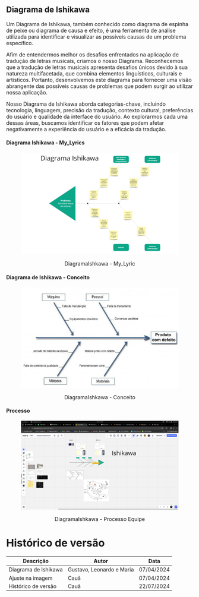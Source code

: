## Diagrama de Ishikawa
Um Diagrama de Ishikawa, também conhecido como diagrama de espinha de peixe ou diagrama de causa e efeito, é uma ferramenta de análise utilizada para identificar e visualizar as possíveis causas de um problema específico.

Afim de entendermos melhor os desafios enfrentados na aplicação de tradução de letras musicais, criamos o nosso Diagrama. Reconhecemos que a tradução de letras musicais apresenta desafios únicos devido à sua natureza multifacetada, que combina elementos linguísticos, culturais e artísticos. Portanto, desenvolvemos este diagrama para fornecer uma visão abrangente das possíveis causas de problemas que podem surgir ao utilizar nossa aplicação.

Nosso Diagrama de Ishikawa aborda categorias-chave, incluindo tecnologia, linguagem, precisão da tradução, contexto cultural, preferências do usuário e qualidade da interface do usuário. Ao explorarmos cada uma dessas áreas, buscamos identificar os fatores que podem afetar negativamente a experiência do usuário e a eficácia da tradução.

<!-- tabs:start -->

#### **Diagrama Ishikawa - My_Lyrics**

<figure align="center">

  ![brainstorm](../assets/DiagramaIshkawa.png)
  <figcaption>DiagramaIshkawa - My_Lyric</figcaption>
</figure>

#### **Diagrama de Ishikawa - Conceito**

<figure align="center">

  ![brainstorm](../assets/DiagramaishkawaModelo.png)
  <figcaption>DiagramaIshkawa - Conceito</figcaption>
</figure>

#### **Processo**

<figure align="center">

  ![brainstorm](../assets/DiagramaIshkawadev.png)
  <figcaption>DiagramaIshkawa - Processo Equipe</figcaption>
</figure>

<!-- tabs:end -->

# Histórico de versão

| Descrição | Autor | Data |
|----|----|----|
| Diagrama de Ishikawa | Gustavo, Leonardo e Maria | 07/04/2024 |
| Ajuste na imagem | Cauã | 07/04/2024 |
| Histórico de versão | Cauã | 22/07/2024 |
